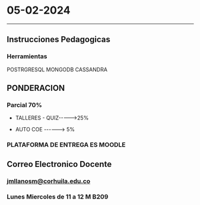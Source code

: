 # 05-02-2024
___
## Instrucciones Pedagogicas

### Herramientas

POSTRGRESQL
MONGODB
CASSANDRA


## PONDERACION

### Parcial 70%

            
* TALLERES - QUIZ----->25%

* AUTO COE ------> 5%


### PLATAFORMA DE ENTREGA ES MOODLE

## Correo Electronico Docente
### jmllanosm@corhuila.edu.co

### Lunes Miercoles de 11 a 12 M  B209